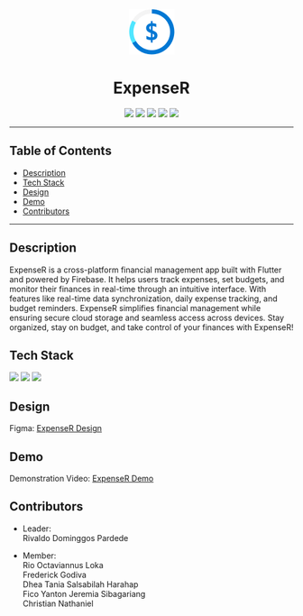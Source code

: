 <p align="center"><img src="images/ilogo.png"/></p>
<h1 align="center">ExpenseR</h1>
<p align="center">
  <img src="https://img.shields.io/badge/Android-3DDC84?style=for-the-badge&logo=android&logoColor=white"/>
  <img src="https://img.shields.io/badge/iOS-000000?style=for-the-badge&logo=ios&logoColor=white"/>
  <img src="https://img.shields.io/badge/Google_chrome-4285F4?style=for-the-badge&logo=Google-chrome&logoColor=white"/>
  <img src="https://img.shields.io/badge/Windows-0078D6?style=for-the-badge&logo=windows&logoColor=white"/>
  <img src="https://img.shields.io/badge/Linux-FCC624?style=for-the-badge&logo=linux&logoColor=black"/>
</p>

---

## Table of Contents
-   [Description](#description)
-   [Tech Stack](#tech-stack)
-   [Design](#design)
-   [Demo](#demo)
-   [Contributors](#contributors)

---

## Description
ExpenseR is a cross-platform financial management app built with Flutter and powered by Firebase. It helps users track expenses, set budgets, and monitor their finances in real-time through an intuitive interface. With features like real-time data synchronization, daily expense tracking, and budget reminders. ExpenseR simplifies financial management while ensuring secure cloud storage and seamless access across devices. Stay organized, stay on budget, and take control of your finances with ExpenseR!



## Tech Stack
<a href="https://dart.dev/"><img src="https://skillicons.dev/icons?i=dart"/></a>
<a href="https://flutter.dev/"><img src="https://skillicons.dev/icons?i=flutter"/></a>
<a href="https://firebase.google.com/"><img src="https://skillicons.dev/icons?i=firebase"/></a>



## Design
Figma: <a href="https://www.figma.com/design/4enL2toOi9tpkYEUtTfnim/ExpenseR?node-id=6-300&t=oFj0DCD1RreUE9vo-1">ExpenseR Design</a>



## Demo
Demonstration Video: <a href="https://drive.google.com/file/d/1PDzRoHcNOZC2cZnaRRJjFVGoSu8Y2GN_/view?usp=drive_link">ExpenseR Demo</a>



## Contributors
- Leader:<br>
  Rivaldo Dominggos Pardede
  
- Member:<br>
  Rio Octaviannus Loka<br>
  Frederick Godiva<br>
  Dhea Tania Salsabilah Harahap<br>
  Fico Yanton Jeremia Sibagariang<br>
  Christian Nathaniel<br>
